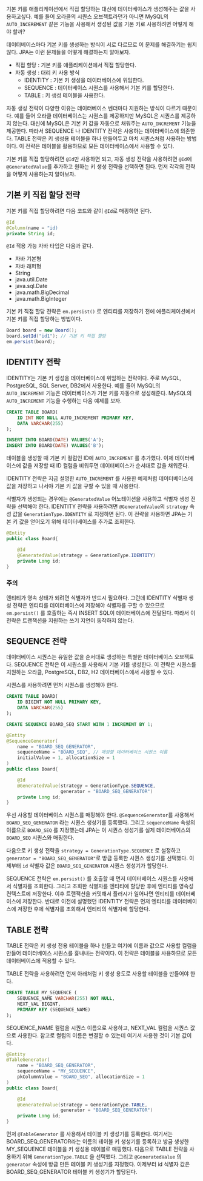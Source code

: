 기본 키를 애플리케이션에서 직접 할당하는 대신에 데이터베이스가 생성해주는 값을 사용하고싶다. 예를 들어 오라클의 시퀀스 오브젝트라던가 아니면 MySQL의 `AUTO_INCEREMENT` 같은 기능을 사용해서 생성된 값을 기본 키로 사용하려면 어떻게 해야 할까?

데이터베이스마다 기본 키를 생성하는 방식이 서로 다르므로 이 문제를 해결하기는 쉽지 않다. JPA는 이런 문제들을 어떻게 해결하는지 알아보자.

- 직접 할당 : 기본 키를 애플리케이션에서 직접 할당한다.
- 자동 생성 : 대리 키 사용 방식
	- IDENTITY : 기본 키 생성을 데이터베이스에 위임한다.
	- SEQUENCE : 데이터베이스 시퀀스를 사용해서 기본 키를 할당한다.
	- TABLE : 키 생성 테이블을 사용한다.

자동 생성 전략이 다양한 이유는 데이터베이스 벤더마다 지원하는 방식이 다르기 때문이다. 예를 들어 오라클 데이터베이스는 시퀀스를 제공하지만 MySQL은 시퀀스를 제공하지 않는다. 대신에 MySQL은 기본 키 값을 자동으로 채워주는 `AUTO_INCREMENT` 기능을 제공한다. 따라서 SEQUENCE 나 IDENTITY 전략은 사용하는 데이터베이스에 의존한다. TABLE 전략은 키 생성용 테이블을 하나 만들어두고 마치 시퀀스처럼 사용하는 방법이다. 이 전략은 테이블을 활용하므로 모든 데이터베이스에서 사용할 수 있다.

기본 키를 직접 할당하려면 `@Id`만 사용하면 되고, 자동 생성 전략을 사용하려면 `@Id`에 `@GeneratedValue`를 추가하고 원하는 키 생성 전략을 선택하면 된다. 먼저 각각의 전략을 어떻게 사용하는지 알아보자.

## 기본 키 직접 할당 전략
기본 키를 직접 할당하려면 다음 코드와 같이 `@Id`로 매핑하면 된다.

```java
@Id
@Column(name = "id)
private String id;
```

`@Id` 적용 가능 자바 타입은 다음과 같다.
- 자바 기본형
- 자바 래퍼형
- String
- java.util.Date
- java.sql.Date
- java.math.BigDecimal
- java.math.BigInteger

기본 키 직접 할당 전략은 `em.persist()` 로 엔티티를 저장하기 전에 애플리케이션에서 기본 키를 직접 할당하는 방법이다.

```java
Board board = new Board();
board.setId("id1"); // 기본 키 직접 할당
em.persist(board);
```

## IDENTITY 전략
IDENTITY는 기본 키 생성을 데이터베이스에 위임하는 전략이다. 주로 MySQL, PostgreSQL, SQL Server, DB2에서 사용한다. 예를 들어 MySQL의 `AUTO_INCREMENT` 기능은 데이터베이스가 기본 키를 자동으로 생성해준다. MySQL의 `AUTO_INCREMENT` 기능을 수행하는 다음 예제를 보자.

```sql
CREATE TABLE BOARD(
	ID INT NOT NULL AUTO_INCREMENT PRIMARY KEY,
	DATA VARCHAR(255)
);
```

```sql
INSERT INTO BOARD(DATE) VALUES('A');
INSERT INTO BOARD(DATE) VALUES('B');
```

테이블을 생성할 때 기본 키 컬럼인 ID에 `AUTO_INCREMENT` 를 추가했다. 이제 데이터베이스에 값을 저장할 때 ID 컬럼을 비워두면 데이터베이스가 순서대로 값을 채워준다.

IDENTITY 전략은 지금 설명한 `AUTO_INCREMENT` 를 사용한 예제처럼 데이터베이스에 값을 저장하고 나서야 기본 키 값을 구할 수 있을 때 사용한다.

식별자가 생성되는 경우에는 `@GeneratedValue` 어노테이션을 사용하고 식별자 생성 전략을 선택해야 한다. IDENTITY 전략을 사용하려면 `@GeneratedValue`의 `strategy` 속성 값을 `GenerationType.IDENTITY` 로 지정하면 된다. 이 전략을 사용하면 JPA는 기본 키 값을 얻어오기 위해 데이터베이스를 추가로 조회한다.

```java
@Entity
public class Board{

	@Id
	@GeneratedValue(strategy = GenerationType.IDENTITY)
	private Long id;
}
```

### 주의
엔티티가 영속 상태가 되려면 식별자가 반드시 필요하다. 그런데 IDENTITY 식별자 생성 전략은 엔티티를 데이터베이스에 저장해야 식별자를 구할 수 있으므로 `em.persist()` 를 호출하는 즉시 INSERT SQL이 데이터베이스에 전달된다. 따라서 이 전략은 트랜잭션을 지원하는 쓰기 지연이 동작하지 않는다.

## SEQUENCE 전략
데이터베이스 시퀀스는 유일한 값을 순서대로 생성하는 특별한 데이터베이스 오브젝트다. SEQUENCE 전략은 이 시퀀스를 사용해서 기본 키를 생성한다. 이 전략은 시퀀스를 지원하는 오라클, PostgreSQL, DB2, H2 데이터베이스에서 사용할 수 있다.

시퀀스를 사용하려면 먼저 시퀀스를 생성해야 한다.

```sql
CREATE TABLE BOARD(
	ID BIGINT NOT NULL PRIMARY KEY,
	DATA VARCHAR(255)
);

CREATE SEQUENCE BOARD_SEQ START WITH 1 INCREMENT BY 1;
```

```java
@Entity
@SequenceGenerator(
	name = "BOARD_SEQ_GENERATOR",
	sequenceName = "BOARD_SEQ", // 매핑할 데이터베이스 시퀀스 이름
	initialValue = 1, allocationSize = 1
)
public class Board{

	@Id
	@GeneratedValue(strategy = GenerationType.SEQUENCE,
					generator = "BOARD_SEQ_GENERATOR")
	private Long id;
}
```

우선 사용할 데이터베이스 시퀀스를 매핑해야 한다. `@SequenceGenerator`를 사용해서 `BOARD_SEQ_GENERATOR` 라는 시퀀스 생성기를 등록했다. 그리고 `sequenceName` 속성의 이름으로 `BOARD_SEQ` 를 지정했는데 JPA는 이 시퀀스 생성기를 실제 데이터베이스의 `BOARD_SEQ` 시퀀스와 매핑한다. 

다음으로 키 생성 전략을 `strategy = GenerationType.SEQUENCE` 로 설정하고 `generator = "BOARD_SEQ_GENERATOR"`로 방금 등록한 시퀀스 생성기를 선택했다. 이제부터 `id` 식별자 값은 `BOARD_SEQ_GENERATOR` 시퀀스 생성기가 할당한다.

SEQUENCE 전략은 `em.persist()` 를 호출할 때 먼저 데이터베이스 시퀀스를 사용해서 식별자를 조회한다. 그리고 조회한 식별자를 엔티티에 할당한 후에 엔티티를 영속성 컨텍스트에 저장한다. 이후 트랜잭션을 커밋해서 플러시가 일어나면 엔티티를 데이터베이스에 저장한다. 반대로 이전에 설명했던 IDENTITY 전략은 먼저 엔티티를 데이터베이스에 저장한 후에 식별자를 조회해서 엔티티의 식별자에 할당한다.

## TABLE 전략
TABLE 전략은 키 생성 전용 테이블을 하나 만들고 여기에 이름과 값으로 사용할 컬럼을 만들어 데이터베이스 시퀀스를 흉내내는 전략이다. 이 전략은 테이블을 사용하므로 모든 데이터베이스에 적용할 수 있다.

TABLE 전략을 사용하려면 먼저 아래처럼 키 생성 용도로 사용할 테이블을 만들어야 한다.

```sql
CREATE TABLE MY_SEQUENCE (
	SEQUENCE_NAME VARCHAR(255) NOT NULL,
	NEXT_VAL BIGINT,
	PRIMARY KEY (SEQUENCE_NAME)
);
```

SEQUENCE_NAME 컬럼을 시퀀스 이름으로 사용하고, NEXT_VAL 컬럼을 시퀀스 값으로 사용한다. 참고로 컬럼의 이름은 변결할 수 있는데 여기서 사용한 것이 기본 값이다.

```java
@Entity
@TableGenerator(
	name = "BOARD_SEQ_GENERATOR",
	sequenceName = "MY_SEQUENCE",
	pkColumnValue = "BOARD_SEQ", allocationSize = 1
)
public class Board{

	@Id
	@GeneratedValue(strategy = GenerationType.TABLE,
					generator = "BOARD_SEQ_GENERATOR")
	private Long id;
}
```

먼저 `@TableGenerator` 를 사용해서 테이블 키 생성기를 등록한다. 여기서는 BOARD_SEQ_GENERATOR라는 이름의 테이블 키 생성기를 등록하고 방금 생성한 MY_SEQUENCE 테이블을 키 생성용 테이블로 매핑했다. 다음으로 TABLE 전략을 사용하기 위해 `GenerationType.TABLE` 을 선택했다. 그리고 `@GeneratedValue` 의 `generator` 속성에 방금 만든 테이블 키 생성기를 지정했다. 이제부터 id 식별자 값은 BOARD_SEQ_GENERATOR 테이블 키 생성기가 할당된다.